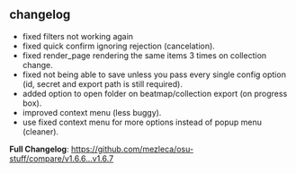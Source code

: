## changelog
- fixed filters not working again
- fixed quick confirm ignoring rejection (cancelation).
- fixed render_page rendering the same items 3 times on collection change.
- fixed not being able to save unless you pass every single config option (id, secret and export path is still required).
- added option to open folder on beatmap/collection export (on progress box).
- improved context menu (less buggy).
- use fixed context menu for more options instead of popup menu (cleaner).

**Full Changelog**: https://github.com/mezleca/osu-stuff/compare/v1.6.6...v1.6.7
